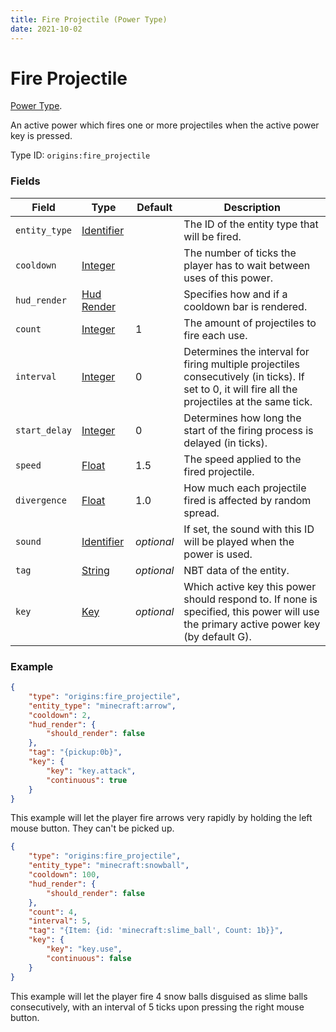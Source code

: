 ```yaml
---
title: Fire Projectile (Power Type)
date: 2021-10-02
---
```

# Fire Projectile

[Power Type](../power_types.md).

An active power which fires one or more projectiles when the active power key is pressed.

Type ID: `origins:fire_projectile`

### Fields

Field  | Type | Default | Description
-------|------|---------|-------------
`entity_type` | [Identifier](../data_types/identifier.md) | | The ID of the entity type that will be fired.
`cooldown` | [Integer](../data_types/integer.md) | | The number of ticks the player has to wait between uses of this power.
`hud_render` | [Hud Render](../data_types/hud_render.md) | | Specifies how and if a cooldown bar is rendered.
`count` | [Integer](../data_types/integer.md) | 1 | The amount of projectiles to fire each use.
`interval` | [Integer](../data_types/integer.md) | 0 | Determines the interval for firing multiple projectiles consecutively (in ticks). If set to 0, it will fire all the projectiles at the same tick.
`start_delay` | [Integer](../data_types/integer.md) | 0 | Determines how long the start of the firing process is delayed (in ticks).
`speed` | [Float](../data_types/float.md) | 1.5 | The speed applied to the fired projectile.
`divergence` | [Float](../data_types/float.md) | 1.0 | How much each projectile fired is affected by random spread.
`sound` | [Identifier](../data_types/identifier.md) | _optional_ | If set, the sound with this ID will be played when the power is used.
`tag` | [String](../data_types/string.md) | _optional_ | NBT data of the entity.
`key` | [Key](../data_types/key.md) | _optional_ | Which active key this power should respond to. If none is specified, this power will use the primary active power key (by default G).



### Example
```json
{
  	"type": "origins:fire_projectile",
	"entity_type": "minecraft:arrow",
  	"cooldown": 2,
	"hud_render": {
		"should_render": false
	},
	"tag": "{pickup:0b}",
	"key": {
		"key": "key.attack",
		"continuous": true
	}
}
```
This example will let the player fire arrows very rapidly by holding the left mouse button. They can't be picked up.
<br>

```json
{
    "type": "origins:fire_projectile",
    "entity_type": "minecraft:snowball",
    "cooldown": 100,
    "hud_render": {
        "should_render": false
    },
    "count": 4,
    "interval": 5,
    "tag": "{Item: {id: 'minecraft:slime_ball', Count: 1b}}",
    "key": {
        "key": "key.use",
        "continuous": false
    }
}
```
This example will let the player fire 4 snow balls disguised as slime balls consecutively, with an interval of 5 ticks upon pressing the right mouse button.